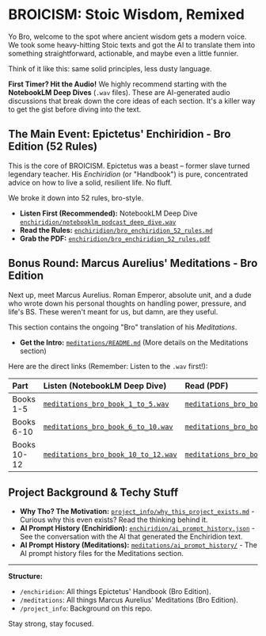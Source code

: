# BROICISM: Stoic Wisdom, Remixed

Yo Bro, welcome to the spot where ancient wisdom gets a modern voice. We took some heavy-hitting Stoic texts and got the AI to translate them into something straightforward, actionable, and maybe even a little funnier.

Think of it like this: same solid principles, less dusty language.

**First Timer? Hit the Audio!**
We highly recommend starting with the **NotebookLM Deep Dives** (`.wav` files). These are AI-generated audio discussions that break down the core ideas of each section. It's a killer way to get the gist before diving into the text.

## The Main Event: Epictetus' Enchiridion - Bro Edition (52 Rules)

This is the core of BROICISM. Epictetus was a beast – former slave turned legendary teacher. His *Enchiridion* (or "Handbook") is pure, concentrated advice on how to live a solid, resilient life. No fluff.

We broke it down into 52 rules, bro-style.

*   **Listen First (Recommended):** NotebookLM Deep Dive [`enchiridion/notebooklm_podcast_deep_dive.wav`](./enchiridion/notebooklm_podcast_deep_dive.wav)
*   **Read the Rules:** [`enchiridion/bro_enchiridion_52_rules.md`](./enchiridion/bro_enchiridion_52_rules.md)
*   **Grab the PDF:** [`enchiridion/bro_enchiridion_52_rules.pdf`](./enchiridion/bro_enchiridion_52_rules.pdf)

## Bonus Round: Marcus Aurelius' Meditations - Bro Edition

Next up, meet Marcus Aurelius. Roman Emperor, absolute unit, and a dude who wrote down his personal thoughts on handling power, pressure, and life's BS. These weren't meant for us, but damn, are they useful.

This section contains the ongoing "Bro" translation of his *Meditations*.

*   **Get the Intro:** [`meditations/README.md`](./meditations/README.md) (More details on the Meditations section)

Here are the direct links (Remember: Listen to the `.wav` first!):

| Part         | Listen (NotebookLM Deep Dive)                                            | Read (PDF)                                                           |
| :----------- | :----------------------------------------------------------------------- | :------------------------------------------------------------------- |
| Books 1-5    | [`meditations_bro_book_1_to_5.wav`](./meditations/meditations_bro_book_1_to_5.wav)         | [`meditations_bro_book_1_to_5.pdf`](./meditations/meditations_bro_book_1_to_5.pdf)       |
| Books 6-10   | [`meditations_bro_book_6_to_10.wav`](./meditations/meditations_bro_book_6_to_10.wav)       | [`meditations_bro_book_6_to_10.pdf`](./meditations/meditations_bro_book_6_to_10.pdf)     |
| Books 10-12  | [`meditations_bro_book_10_to_12.wav`](./meditations/meditations_bro_book_10_to_12.wav)     | [`meditations_bro_book_10_to_12.pdf`](./meditations/meditations_bro_book_10_to_12.pdf)   |

## Project Background & Techy Stuff

*   **Why Tho? The Motivation:** [`project_info/why_this_project_exists.md`](./project_info/why_this_project_exists.md) - Curious why this even exists? Read the thinking behind it.
*   **AI Prompt History (Enchiridion):** [`enchiridion/ai_prompt_history.json`](./enchiridion/ai_prompt_history.json) - See the conversation with the AI that generated the Enchiridion text.
*   **AI Prompt History (Meditations):** [`meditations/ai_prompt_history/`](./meditations/ai_prompt_history/) - The AI prompt history files for the Meditations section.

---

**Structure:**

*   `/enchiridion`: All things Epictetus' Handbook (Bro Edition).
*   `/meditations`: All things Marcus Aurelius' Meditations (Bro Edition).
*   `/project_info`: Background on this repo.

Stay strong, stay focused.

